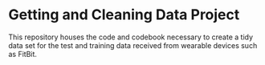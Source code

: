 # Getting and Cleaning Data Project
This repository houses the code and codebook necessary to create a tidy data set for the test and training data received from wearable devices such as FitBit.
